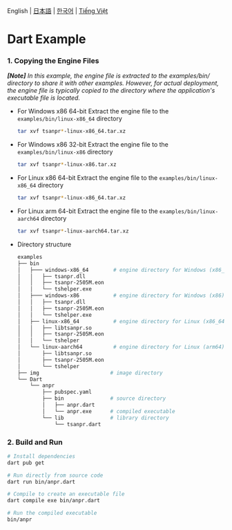 English | [日本語](doc.i18n/README_ja-JP.md) | [한국어](doc.i18n/README_ko-KR.md) | [Tiếng Việt](doc.i18n/README_vi-VN.md)

# Dart Example

### 1. Copying the Engine Files

_**[Note]** In this example, the engine file is extracted to the examples/bin/ directory to share it with other examples. However, for actual deployment, the engine file is typically copied to the directory where the application's executable file is located._

- For Windows x86 64-bit
  Extract the engine file to the `examples/bin/linux-x86_64` directory
  ```sh
  tar xvf tsanpr*-linux-x86_64.tar.xz
  ```
- For Windows x86 32-bit
  Extract the engine file to the `examples/bin/linux-x86` directory
  ```sh
  tar xvf tsanpr*-linux-x86.tar.xz
  ```
- For Linux x86 64-bit
  Extract the engine file to the `examples/bin/linux-x86_64` directory
  ```sh
  tar xvf tsanpr*-linux-x86_64.tar.xz
  ```
- For Linux arm 64-bit
  Extract the engine file to the `examples/bin/linux-aarch64` directory
  ```sh
  tar xvf tsanpr*-linux-aarch64.tar.xz
  ```
- Directory structure
  ```sh
  examples
  ├── bin
  │   ├─── windows-x86_64        # engine directory for Windows (x86_64)
  │   │   ├── tsanpr.dll
  │   │   ├── tsanpr-2505M.eon
  │   │   └── tshelper.exe
  │   ├─── windows-x86           # engine directory for Windows (x86)
  │   │   ├── tsanpr.dll
  │   │   ├── tsanpr-2505M.eon
  │   │   └── tshelper.exe
  │   ├── linux-x86_64           # engine directory for Linux (x86_64)
  │   │   ├── libtsanpr.so
  │   │   ├── tsanpr-2505M.eon
  │   │   └── tshelper
  │   └── linux-aarch64          # engine directory for Linux (arm64)
  │       ├── libtsanpr.so
  │       ├── tsanpr-2505M.eon
  │       └── tshelper
  ├── img                       # image directory
  └── Dart
      └── anpr
          ├── pubspec.yaml
          ├── bin               # source directory
          │   ├── anpr.dart
          │   └── anpr.exe      # compiled executable
          └── lib               # library directory
              └── tsanpr.dart
  ```

### 2. Build and Run

```sh
# Install dependencies
dart pub get

# Run directly from source code
dart run bin/anpr.dart

# Compile to create an executable file
dart compile exe bin/anpr.dart

# Run the compiled executable
bin/anpr
```
